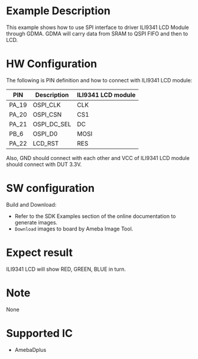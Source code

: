 #  Example Description

This example shows how to use SPI interface to driver ILI9341 LCD Module through GDMA. GDMA will carry data from SRAM to QSPI FIFO and then to LCD.

# HW Configuration

The following is PIN definition and how to connect with ILI9341 LCD module:

|  PIN   | Description | ILI9341 LCD module |
|  ----  | ----        | ----               |
| PA_19  | OSPI_CLK    | CLK                |
| PA_20  | OSPI_CSN    | CS1                |
| PA_21  | OSPI_DC_SEL | DC                 |
| PB_6   | OSPI_D0     | MOSI               |
| PA_22  | LCD_RST     | RES                |

Also, GND should connect with each other and VCC of ILI9341 LCD module should connect with DUT 3.3V.

#  SW configuration

Build and Download:
   * Refer to the SDK Examples section of the online documentation to generate images.
   * `Download` images to board by Ameba Image Tool.

#  Expect result

ILI9341 LCD will show RED, GREEN, BLUE in turn.

#  Note

None

#  Supported IC

* AmebaDplus


